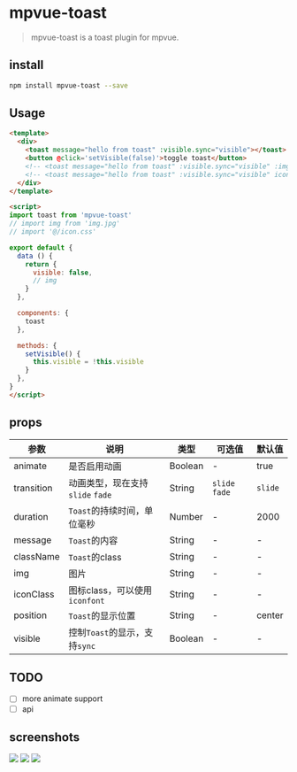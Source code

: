 # mpvue-toast

> mpvue-toast is a toast plugin for mpvue.

## install

```bash
npm install mpvue-toast --save
```

## Usage

```html
<template>
  <div>
    <toast message="hello from toast" :visible.sync="visible"></toast>
    <button @click='setVisible(false)'>toggle toast</button>
    <!-- <toast message="hello from toast" :visible.sync="visible" :img="img"></toast> -->
    <!-- <toast message="hello from toast" :visible.sync="visible" icon-class="iconfont icon-shoucang"></toast> -->
  </div>
</template>

<script>
import toast from 'mpvue-toast'
// import img from 'img.jpg'
// import '@/icon.css'

export default {
  data () {
    return {
      visible: false,
      // img
    }
  },

  components: {
    toast
  },

  methods: {
    setVisible() {
      this.visible = !this.visible
    }
  },
}
</script>
```

## props

| 参数        | 说明                      | 类型      | 可选值  | 默认值    |
| ---------  | ----------------------- | ------- | ---- | ------ |
| animate    | 是否启用动画     | Boolean | -    | true   |
| transition | 动画类型，现在支持 `slide` `fade` | String | `slide` `fade` | `slide` |
| duration   | `Toast`的持续时间，单位毫秒       | Number  | -    | 2000   |
| message    | `Toast`的内容              | String  | -    | -      |
| className  | `Toast`的class           | String  | -    | -      |
| img        | 图片                      | String  | -    | -      |
| iconClass  | 图标class，可以使用 `iconfont` | String  | -    | -      |
| position   | `Toast`的显示位置            | String  | -    | center |
| visible    | 控制`Toast`的显示，支持`sync`   | Boolean | -    | -      |

## TODO

- [ ] more animate support
- [ ] api

## screenshots

![](https://raw.githubusercontent.com/linrui1994/mpvue-toast/master/static/1.jpeg)
![](https://raw.githubusercontent.com/linrui1994/mpvue-toast/master/static/2.jpeg)
![](https://raw.githubusercontent.com/linrui1994/mpvue-toast/master/static/3.jpeg)
